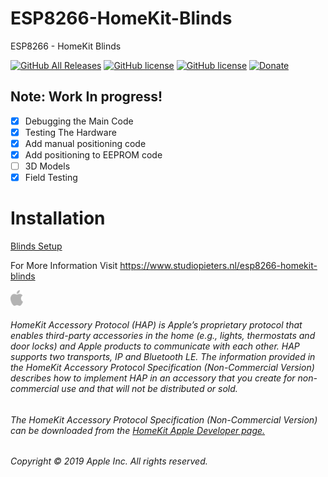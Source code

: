 # ESP8266-HomeKit-Blinds
ESP8266 - HomeKit Blinds

[![GitHub All Releases](https://img.shields.io/github/downloads/achimpieters/ESP8266-HomeKit-Blinds/total?color=green)](https://github.com/achimpieters/ESP8266-HomeKit-Blinds/releases) 
[![GitHub license](https://img.shields.io/badge/License-MIT-yellow.svg)](https://raw.githubusercontent.com/hyperion-project/hyperion.ng/master/LICENSE)
[![GitHub license](https://img.shields.io/github/v/release/achimpieters/ESP8266-HomeKit-Blinds)](https://img.shields.io/github/v/release/achimpieters/ESP8266-HomeKit-Blinds)
[![Donate](https://img.shields.io/badge/donate-PayPal-blue.svg)](https://paypal.me/AJFPieters)


## Note: Work In progress!

- [X] Debugging the Main Code
- [X] Testing The Hardware
- [X] Add manual positioning code
- [X] Add positioning to EEPROM code
- [ ] 3D Models
- [X] Field Testing

# Installation
[Blinds Setup](https://github.com/AchimPieters/ESP8266-HomeKit-Blinds/wiki/Blinds-Setup)


For More Information Visit https://www.studiopieters.nl/esp8266-homekit-blinds





<img src="https://raw.githubusercontent.com/AchimPieters/ESP8266-HomeKit-Fountain-light/master/Images/apple_logo.png" width="20"/>

###### HomeKit Accessory Protocol (HAP) is Apple’s proprietary protocol that enables third-party accessories in the home (e.g., lights, thermostats and door locks) and Apple products to communicate with each other. HAP supports two transports, IP and Bluetooth LE. The information provided in the HomeKit Accessory Protocol Specification (Non-Commercial Version) describes how to implement HAP in an accessory that you create for non-commercial use and that will not be distributed or sold.

###### The HomeKit Accessory Protocol Specification (Non-Commercial Version) can be downloaded from the [HomeKit Apple Developer page.](https://developer.apple.com/homekit/)

###### Copyright © 2019 Apple Inc. All rights reserved.
